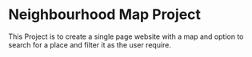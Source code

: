 # Neighbourhood Map Project

This Project is to create a single page website with a map and option to search for a place and filter it as the user require.